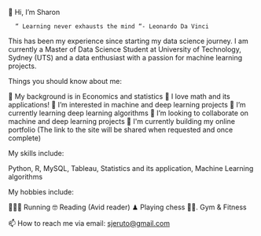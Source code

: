 
👋 Hi, I’m Sharon

      “ Learning never exhausts the mind “- Leonardo Da Vinci
       
 This has been my experience since starting my data science journey. I am currently a Master of Data Science Student at University of Technology, Sydney (UTS) and 
 a data enthusiast with a passion for machine learning projects.
 
 
 
 
 
 Things you should know about me:
 
💞️ My background is in Economics and statistics
💞️ I love math and its applications!
👀 I’m interested in machine and deep learning projects
🌱 I’m currently learning deep learning algorithms
💞️ I’m looking to collaborate on machine and deep learning projects
🌱 I'm currently building my online portfolio (The link to the site will be shared when requested and once complete) 





My skills include:

Python, R, MySQL, Tableau, Statistics and its application, Machine Learning algorithms






My hobbies include:

🏃🏾‍♀ 	Running
🤓	Reading (Avid reader)
♟	Playing chess
🏋️‍♀️.   Gym & Fitness
  


📫 How to reach me via email: sjeruto@gmail.com








<!---
sjeruto/sjeruto is a ✨ special ✨ repository because its `README.md` (this file) appears on your GitHub profile.
You can click the Preview link to take a look at your changes.
--->
